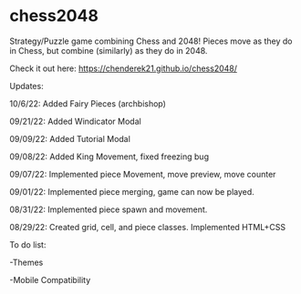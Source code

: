 # chess2048
Strategy/Puzzle game combining Chess and 2048! Pieces move as they do in Chess, but combine (similarly) as they do in 2048.

Check it out here: https://chenderek21.github.io/chess2048/

Updates:

10/6/22: Added Fairy Pieces (archbishop)

09/21/22: Added Windicator Modal

09/09/22: Added Tutorial Modal

09/08/22: Added King Movement, fixed freezing bug

09/07/22: Implemented piece Movement, move preview, move counter

09/01/22: Implemented piece merging, game can now be played. 

08/31/22: Implemented piece spawn and movement.

08/29/22: Created grid, cell, and piece classes. Implemented HTML+CSS

To do list: 

-Themes

-Mobile Compatibility
